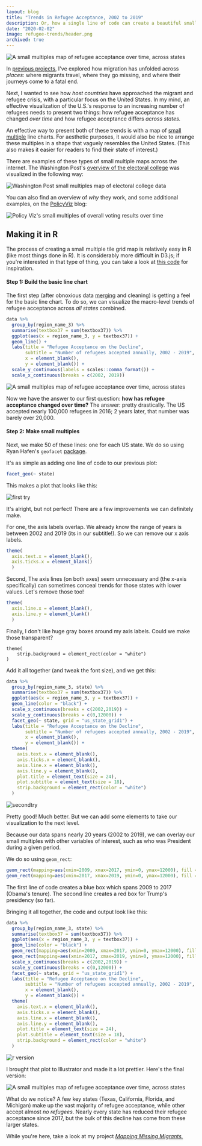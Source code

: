 ```yaml
---
layout: blog
title: "Trends in Refugee Acceptance, 2002 to 2019"
description: Or, how a single line of code can create a beautiful small multiples US map.
date: "2020-02-02"
image: refugee-trends/header.png
archived: true
---
```


<script>
  import Image from "../../lib/global/Image.svelte"
  import Info from "../../lib/global/Info.svelte"
</script>

<Image alt="A small multiples map of refugee acceptance over time, across states" src="../images/blog/refugee-trends/featured.png"></Image>

In [previous projects](https://connorrothschild.github.io/map-missing-migrants/), I've explored how migration has unfolded across _places_: where migrants travel, where they go missing, and where their journeys come to a fatal end.

Next, I wanted to see how _host countries_ have approached the migrant and refugee crisis, with a particular focus on the United States. In my mind, an effective visualization of the U.S.'s response to an increasing number of refugees needs to present two things: how refugee acceptance has changed _over time_ and how refugee acceptance differs _across states._

An effective way to present both of these trends is with a map of [small multiple](https://en.wikipedia.org/wiki/Small_multiple) line charts. For aesthetic purposes, it would also be nice to arrange these multiples in a shape that vaguely resembles the United States. (This also makes it easier for readers to find their state of interest.)

There are examples of these types of small multiple maps across the internet. The Washington Post's [overview of the electoral college](https://www.washingtonpost.com/graphics/politics/how-fair-is-the-electoral-college/) was visualized in the following way:

<Image alt="Washington Post small multiples map of electoral college data" src="../images/blog/refugee-trends/wapo.png"></Image>

You can also find an overview of _why_ they work, and some additional examples, on the [PolicyViz](https://policyviz.com/2016/05/19/small-multiple-tile-grid-map/) blog:

<Image alt="Policy Viz's small multiples of overall voting results over time" src="../images/blog/refugee-trends/policyviz.jpg"></Image>

## Making it in R

The process of creating a small multiple tile grid map is relatively easy in R (like most things done in R). It is considerably more difficult in D3.js; if you're interested in that type of thing, you can take a look at [this code](https://bl.ocks.org/jinniluo/a95b27b1f4ea65ae94ab6ca3fcfb5934#index.html) for inspiration.

#### Step 1: Build the basic line chart

The first step (after obnoxious data [merging](https://raw.githubusercontent.com/connorrothschild/R/master/refugee-trends/merge.R) and cleaning) is getting a feel for the basic line chart. To do so, we can visualize the macro-level trends of refugee acceptance across _all states_ combined.

```r
data %>%
  group_by(region_name_3) %>%
  summarise(textbox37 = sum(textbox37)) %>%
  ggplot(aes(x = region_name_3, y = textbox37)) +
  geom_line() +
  labs(title = "Refugee Acceptance on the Decline",
       subtitle = "Number of refugees accepted annually, 2002 - 2019",
       x = element_blank(),
       y = element_blank()) +
  scale_y_continuous(labels = scales::comma_format()) +
  scale_x_continuous(breaks = c(2002, 2019))
```

<Image alt="A small multiples map of refugee acceptance over time, across states" src="../images/blog/refugee-trends/macro.jpg"></Image>

Now we have the answer to our first question: **how has refugee acceptance changed over time?** The answer: pretty drastically. The US accepted nearly 100,000 refugees in 2016; 2 years later, that number was barely over 20,000.

#### Step 2: Make small multiples

Next, we make 50 of these lines: one for each US state. We do so using Ryan Hafen's `geofacet` [package](https://hafen.github.io/geofacet/rd.html).

It's as simple as adding one line of code to our previous plot:

```r
facet_geo(~ state)
```

This makes a plot that looks like this:

<Image alt="first try" src="../images/blog/refugee-trends/firsttry.jpg"></Image>

It's alright, but not perfect! There are a few improvements we can definitely make.

For one, the axis labels overlap. We already know the range of years is between 2002 and 2019 (its in our subtitle!). So we can remove our x axis labels.

```r
theme(
  axis.text.x = element_blank(),
  axis.ticks.x = element_blank()
  )
```

Second, The axis lines (on both axes) seem unnecessary and (the x-axis specifically) can sometimes conceal trends for those states with lower values. Let's remove those too!

```r
theme(
  axis.line.x = element_blank(),
  axis.line.y = element_blank()
  )
```

Finally, I don't like huge gray boxes around my axis labels. Could we make those transparent?

```
theme(
    strip.background = element_rect(color = "white")
)
```

Add it all together (and tweak the font size), and we get this:

```r
data %>%
  group_by(region_name_3, state) %>%
  summarise(textbox37 = sum(textbox37)) %>%
  ggplot(aes(x = region_name_3, y = textbox37)) +
  geom_line(color = "black") +
  scale_x_continuous(breaks = c(2002,2019)) +
  scale_y_continuous(breaks = c(0,12000)) +
  facet_geo(~ state, grid = "us_state_grid1") +
  labs(title = "Refugee Acceptance on the Decline",
       subtitle = "Number of refugees accepted annually, 2002 - 2019",
       x = element_blank(),
       y = element_blank()) +
  theme(
    axis.text.x = element_blank(),
    axis.ticks.x = element_blank(),
    axis.line.x = element_blank(),
    axis.line.y = element_blank(),
    plot.title = element_text(size = 24),
    plot.subtitle = element_text(size = 18),
    strip.background = element_rect(color = "white")
  )
```

<Image alt="secondtry" src="../images/blog/refugee-trends/secondtry.jpg"></Image>

Pretty good! Much better. But we can add some elements to take our visualization to the next level.

Because our data spans nearly 20 years (2002 to 2019), we can overlay our small multiples with other variables of interest, such as who was President during a given period.

We do so using `geom_rect`:

```r
geom_rect(mapping=aes(xmin=2009, xmax=2017, ymin=0, ymax=12000), fill = "#ADD8E6", alpha = .05) +
geom_rect(mapping=aes(xmin=2017, xmax=2019, ymin=0, ymax=12000), fill = "#FF9999", alpha = .05) +
```

The first line of code creates a blue box which spans 2009 to 2017 (Obama's tenure). The second line creates a red box for Trump's presidency (so far).

Bringing it all together, the code and output look like this:

```r
data %>%
  group_by(region_name_3, state) %>%
  summarise(textbox37 = sum(textbox37)) %>%
  ggplot(aes(x = region_name_3, y = textbox37)) +
  geom_line(color = "black") +
  geom_rect(mapping=aes(xmin=2009, xmax=2017, ymin=0, ymax=12000), fill = "#ADD8E6", alpha = .05) +
  geom_rect(mapping=aes(xmin=2017, xmax=2019, ymin=0, ymax=12000), fill = "#FF9999", alpha = .05) +
  scale_x_continuous(breaks = c(2002,2019)) +
  scale_y_continuous(breaks = c(0,12000)) +
  facet_geo(~ state, grid = "us_state_grid1") +
  labs(title = "Refugee Acceptance on the Decline",
       subtitle = "Number of refugees accepted annually, 2002 - 2019",
       x = element_blank(),
       y = element_blank()) +
  theme(
    axis.text.x = element_blank(),
    axis.ticks.x = element_blank(),
    axis.line.x = element_blank(),
    axis.line.y = element_blank(),
    plot.title = element_text(size = 24),
    plot.subtitle = element_text(size = 18),
    strip.background = element_rect(color = "white")
  )
```

<Image alt="r version" src="../images/blog/refugee-trends/ref.png"></Image>

I brought that plot to Illustrator and made it a lot prettier. Here's the final version:

<Image alt="A small multiples map of refugee acceptance over time, across states" src="../images/blog/refugee-trends/featured.png"></Image>

What do we notice? A few key states (Texas, California, Florida, and Michigan) make up the vast majority of refugee acceptance, while other accept almost _no_ _refugees_. Nearly every state has reduced their refugee acceptance since 2017, but the bulk of this decline has come from these larger states.

While you're here, take a look at my project [_Mapping Missing Migrants._](https://connorrothschild.github.io/map-missing-migrants/)
